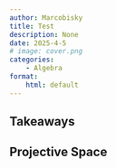 ```yaml
---
author: Marcobisky
title: Test
description: None
date: 2025-4-5
# image: cover.png
categories:
    - Algebra
format: 
    html: default
---
```


## Takeaways

## Projective Space